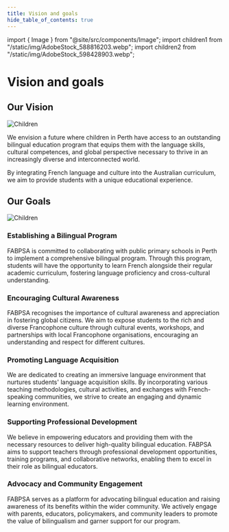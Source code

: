 ```yaml
---
title: Vision and goals
hide_table_of_contents: true
---
```


import { Image } from "@site/src/components/Image";
import children1 from "/static/img/AdobeStock_588816203.webp";
import children2 from "/static/img/AdobeStock_598428903.webp";

# Vision and goals

## Our Vision

<Image src={children1} alt="Children" width={650} height={433} />

We envision a future where children in Perth have access to an outstanding bilingual education program that equips them with the language skills, cultural competences, and global perspective necessary to thrive in an increasingly diverse and interconnected world.

By integrating French language and culture into the Australian curriculum, we aim to provide students with a unique educational experience.

## Our Goals

<Image src={children2} alt="Children" width={650} height={433} />

### Establishing a Bilingual Program

FABPSA is committed to collaborating with public primary schools in Perth to implement a comprehensive bilingual program. Through this program, students will have the opportunity to learn French alongside their regular academic curriculum, fostering language proficiency and cross-cultural understanding.

### Encouraging Cultural Awareness

FABPSA recognises the importance of cultural awareness and appreciation in fostering global citizens. We aim to expose students to the rich and diverse Francophone culture through cultural events, workshops, and partnerships with local Francophone organisations, encouraging an understanding and respect for different cultures.

### Promoting Language Acquisition

We are dedicated to creating an immersive language environment that nurtures students' language acquisition skills. By incorporating various teaching methodologies, cultural activities, and exchanges with French-speaking communities, we strive to create an engaging and dynamic learning environment.

### Supporting Professional Development

We believe in empowering educators and providing them with the necessary resources to deliver high-quality bilingual education. FABPSA aims to support teachers through professional development opportunities, training programs, and collaborative networks, enabling them to excel in their role as bilingual educators.

### Advocacy and Community Engagement

FABPSA serves as a platform for advocating bilingual education and raising awareness of its benefits within the wider community. We actively engage with parents, educators, policymakers, and community leaders to promote the value of bilingualism and garner support for our program.
